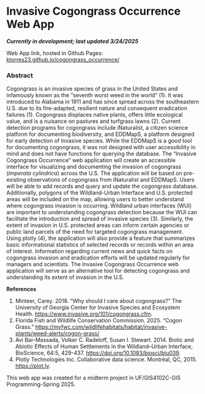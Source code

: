 # Invasive Cogongrass Occurrence Web App

***Currently in development; last updated 3/24/2025***

Web App link, hosted in Github Pages: [ktorres23.github.io/cogongrass_occurrence/](https://ktorres23.github.io/cogongrass_occurrence/)

### Abstract

Cogongrass is an invasive species of grass in the United States and infamously known as the
“seventh worst weed in the world” (1). It was introduced to Alabama in 1911 and has since
spread across the southeastern U.S. due to its fire-adapted, resilient nature and consequent
eradication failures (1). Cogongrass displaces native plants, offers little ecological value, and is a
nuisance on pastures and turfgrass lawns (2). Current detection programs for cogongrass include
iNaturalist, a citizen science platform for documenting biodiversity, and EDDMapS, a platform
designed for early detection of invasive species. While the EDDMapS is a good tool for
documenting cogongrass, it was not designed with user accessibility in mind and does not have
functions for querying the database. The “Invasive Cogongrass Occurrence” web application will
create an accessible interface for visualizing and documenting the invasion of cogongrass
(*Imperata cylindrica*) across the U.S. The application will be based on pre-existing observations
of cogongrass from iNaturalist and EDDMapS. Users will be able to add records and query and
update the cogongrass database. Additionally, polygons of the Wildland-Urban Interface and
U.S. protected areas will be included on the map, allowing users to better understand where
cogongrass invasion is occurring. Wildland urban interfaces (WUI) are important to
understanding cogongrass detection because the WUI can facilitate the introduction and spread
of invasive species (3). Similarly, the extent of invasion in U.S. protected areas can inform
certain agencies or public land parcels of the need for targeted cogongrass management. Using
plotly (4), the application will also provide a feature that summarizes basic informational
statistics of selected records or records within an area of interest. Information regarding current
news and quick facts on cogongrass invasion and eradication efforts will be updated regularly for
managers and scientists. The Invasive Cogongrass Occurrence web application will serve as an
alternative tool for detecting cogongrass and understanding its extent of invasion in the U.S.


**References**
1. Minteer, Carey. 2018. “Why should I care about cogongrass?” The University of Georgia
Center for Invasive Species and Ecosystem Health.
https://www.invasive.org/101/cogongrass.cfm.
2. Florida Fish and Wildlife Conservation Commission. 2025. “Cogon Grass.”
https://myfwc.com/wildlifehabitats/habitat/invasive-plants/weed-alerts/cogon-grass/
3. Avi Bar-Massada, Volker C. Radeloff, Susan I. Stewart. 2014. Biotic and Abiotic Effects
of Human Settlements in the Wildland–Urban Interface, BioScience, 64:5, 429-437.
https://doi.org/10.1093/biosci/biu039.
4. Plotly Technologies Inc. Collaborative data science. Montréal, QC, 2015. https://plot.ly.


This web app was created for a midterm project in UF/GIS4102C-GIS Programming-Spring 2025.
